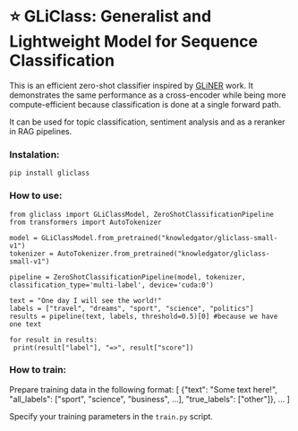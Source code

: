 # ⭐ GLiClass: Generalist and Lightweight Model for Sequence Classification

This is an efficient zero-shot classifier inspired by [GLiNER](https://github.com/urchade/GLiNER/tree/main) work. It demonstrates the same performance as a cross-encoder while being more compute-efficient because classification is done at a single forward path.

It can be used for topic classification, sentiment analysis and as a reranker in RAG pipelines.

### Instalation:
```
pip install gliclass
```

### How to use:
```python3
from gliclass import GLiClassModel, ZeroShotClassificationPipeline
from transformers import AutoTokenizer

model = GLiClassModel.from_pretrained("knowledgator/gliclass-small-v1")
tokenizer = AutoTokenizer.from_pretrained("knowledgator/gliclass-small-v1")

pipeline = ZeroShotClassificationPipeline(model, tokenizer, classification_type='multi-label', device='cuda:0')

text = "One day I will see the world!"
labels = ["travel", "dreams", "sport", "science", "politics"]
results = pipeline(text, labels, threshold=0.5)[0] #because we have one text

for result in results:
 print(result["label"], "=>", result["score"])
```

### How to train:
Prepare training data in the following format:
[ {"text": "Some text here!", "all_labels": ["sport", "science", "business", ...], "true_labels":   ["other"]}, 
 ...
]

Specify your training parameters in the `train.py` script.